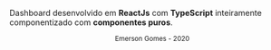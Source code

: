 


Dashboard desenvolvido em **ReactJs** com **TypeScript** inteiramente componentizado com **componentes puros**.



<div align="center">
  <small>Emerson Gomes - 2020</small>
</div>
